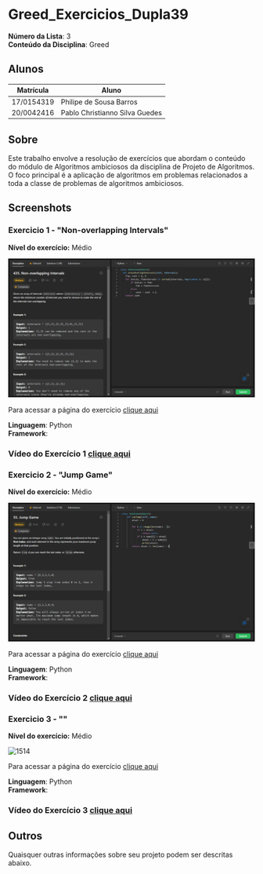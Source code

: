 # Greed_Exercicios_Dupla39

**Número da Lista**: 3<br>
**Conteúdo da Disciplina**: Greed <br>

## Alunos
|Matrícula | Aluno |
| -- | -- |
| 17/0154319  |  Philipe de Sousa Barros |
| 20/0042416  |  Pablo Christianno Silva Guedes |

## Sobre 
Este trabalho envolve a resolução de exercícios que abordam o conteúdo do módulo de Algoritmos ambiciosos da disciplina de Projeto de Algoritmos. O foco principal é a aplicação de algoritmos em problemas relacionados a toda a classe de problemas de algoritmos ambiciosos.

## Screenshots
### Exercicio 1 - "Non-overlapping Intervals"
**Nível do exercício:** Médio

![435](./images/non-overla.png)

Para acessar a página do exercício [clique aqui](https://leetcode.com/problems/non-overlapping-intervals/description/)

**Linguagem**: Python<br>
**Framework**: <br>
### Vídeo do Exercício 1 [clique aqui]()

### Exercicio 2 - "Jump Game"
**Nível do exercício:** Médio

![55](./images/jump.png)

Para acessar a página do exercício [clique aqui](https://leetcode.com/problems/jump-game/)

**Linguagem**: Python<br>
**Framework**: <br>
### Vídeo do Exercício 2 [clique aqui](https://www.youtube.com/watch?v=IawsRW0K7Pw)

### Exercicio 3 - ""
**Nível do exercício:** Médio

![1514]()

Para acessar a página do exercício [clique aqui]()

**Linguagem**: Python<br>
**Framework**: <br>
### Vídeo do Exercício 3 [clique aqui]()

## Outros 
Quaisquer outras informações sobre seu projeto podem ser descritas abaixo.
